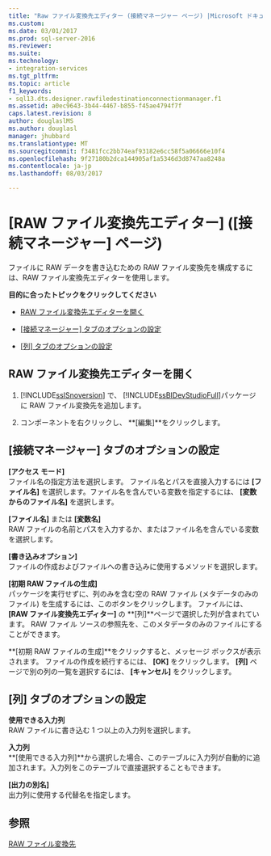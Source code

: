 ```yaml
---
title: "Raw ファイル変換先エディター (接続マネージャー ページ) |Microsoft ドキュメント"
ms.custom: 
ms.date: 03/01/2017
ms.prod: sql-server-2016
ms.reviewer: 
ms.suite: 
ms.technology:
- integration-services
ms.tgt_pltfrm: 
ms.topic: article
f1_keywords:
- sql13.dts.designer.rawfiledestinationconnectionmanager.f1
ms.assetid: a0ec9643-3b44-4467-b855-f45ae4794f7f
caps.latest.revision: 8
author: douglaslMS
ms.author: douglasl
manager: jhubbard
ms.translationtype: MT
ms.sourcegitcommit: f3481fcc2bb74eaf93182e6cc58f5a06666e10f4
ms.openlocfilehash: 9f27180b2dca144905af1a5346d3d8747aa8248a
ms.contentlocale: ja-jp
ms.lasthandoff: 08/03/2017

---
```

# <a name="raw-file-destination-editor-connection-manager-page"></a>[RAW ファイル変換先エディター] ([接続マネージャー] ページ)
  ファイルに RAW データを書き込むための RAW ファイル変換先を構成するには、RAW ファイル変換先エディターを使用します。  
  
 **目的に合ったトピックをクリックしてください**  
  
-   [RAW ファイル変換先エディターを開く](#open)  
  
-   [[接続マネージャー] タブのオプションの設定](#connection)  
  
-   [[列] タブのオプションの設定](#mapping)  
  
##  <a name="open"></a> RAW ファイル変換先エディターを開く  
  
1.  [!INCLUDE[ssISnoversion](../../includes/ssisnoversion-md.md)] で、 [!INCLUDE[ssBIDevStudioFull](../../includes/ssbidevstudiofull-md.md)]パッケージに RAW ファイル変換先を追加します。  
  
2.  コンポーネントを右クリックし、 **[編集]**をクリックします。  
  
##  <a name="connection"></a> [接続マネージャー] タブのオプションの設定  
 **[アクセス モード]**  
 ファイル名の指定方法を選択します。 ファイル名とパスを直接入力するには **[ファイル名]** を選択します。ファイル名を含んでいる変数を指定するには、 **[変数からのファイル名]** を選択します。  
  
 **[ファイル名]** または **[変数名]**  
 RAW ファイルの名前とパスを入力するか、またはファイル名を含んでいる変数を選択します。  
  
 **[書き込みオプション]**  
 ファイルの作成およびファイルへの書き込みに使用するメソッドを選択します。  
  
 **[初期 RAW ファイルの生成]**  
 パッケージを実行せずに、列のみを含む空の RAW ファイル (メタデータのみのファイル) を生成するには、このボタンをクリックします。 ファイルには、 **[RAW ファイル変換先エディター]** の **[列]**ページで選択した列が含まれています。 RAW ファイル ソースの参照先を、このメタデータのみのファイルにすることができます。  
  
 **[初期 RAW ファイルの生成]**をクリックすると、メッセージ ボックスが表示されます。 ファイルの作成を続行するには、 **[OK]** をクリックします。 **[列]** ページで別の列の一覧を選択するには、 **[キャンセル]** をクリックします。  
  
##  <a name="mapping"></a> [列] タブのオプションの設定  
 **使用できる入力列**  
 RAW ファイルに書き込む 1 つ以上の入力列を選択します。  
  
 **入力列**  
 **[使用できる入力列]**から選択した場合、このテーブルに入力列が自動的に追加されます。入力列をこのテーブルで直接選択することもできます。  
  
 **[出力の別名]**  
 出力列に使用する代替名を指定します。  
  
## <a name="see-also"></a>参照  
 [RAW ファイル変換先](../../integration-services/data-flow/raw-file-destination.md)  
  
  
